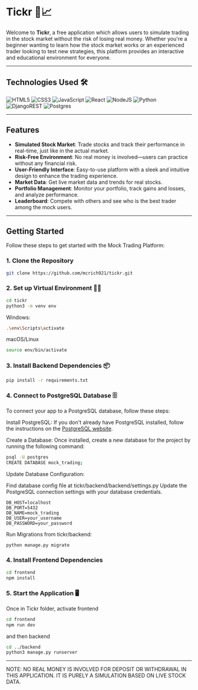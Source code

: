# Tickr 🚀📈

Welcome to **Tickr**, a free application which allows users to simulate trading in the stock market without the risk of losing real money. Whether you're a beginner wanting to learn how the stock market works or an experienced trader looking to test new strategies, this platform provides an interactive and educational environment for everyone.

---


## Technologies Used 🛠
![HTML5](https://img.shields.io/badge/html5-%23E34F26.svg?style=for-the-badge&logo=html5&logoColor=white)
![CSS3](https://img.shields.io/badge/css3-%231572B6.svg?style=for-the-badge&logo=css3&logoColor=white)
![JavaScript](https://img.shields.io/badge/javascript-%23323330.svg?style=for-the-badge&logo=javascript&logoColor=%23F7DF1E)
![React](https://img.shields.io/badge/react-%2320232a.svg?style=for-the-badge&logo=react&logoColor=%2361DAFB)
![NodeJS](https://img.shields.io/badge/node.js-6DA55F?style=for-the-badge&logo=node.js&logoColor=white)
![Python](https://img.shields.io/badge/python-3670A0?style=for-the-badge&logo=python&logoColor=ffdd54)
![DjangoREST](https://img.shields.io/badge/DJANGO-REST-ff1709?style=for-the-badge&logo=django&logoColor=white&color=ff1709&labelColor=gray)
![Postgres](https://img.shields.io/badge/postgres-%23316192.svg?style=for-the-badge&logo=postgresql&logoColor=white)

---

## Features

- **Simulated Stock Market**: Trade stocks and track their performance in real-time, just like in the actual market.
- **Risk-Free Environment**: No real money is involved—users can practice without any financial risk.
- **User-Friendly Interface**: Easy-to-use platform with a sleek and intuitive design to enhance the trading experience.
- **Market Data**: Get live market data and trends for real stocks.
- **Portfolio Management**: Monitor your portfolio, track gains and losses, and analyze performance.
- **Leaderboard**: Compete with others and see who is the best trader among the mock users.

---

## Getting Started

Follow these steps to get started with the Mock Trading Platform:

### 1. Clone the Repository

```bash
git clone https://github.com/mcrich921/tickr.git
```

### 2. Set up Virtual Environment 🧑‍💻
```bash
cd tickr
python3 -m venv env
```
Windows:
```bash
.\env\Scripts\activate
```
macOS/Linux
```bash
source env/bin/activate
```

### 3. Install Backend Dependencies 📦
```bash
pip install -r requirements.txt
```

### 4. Connect to PostgreSQL Database 🗄️
To connect your app to a PostgreSQL database, follow these steps:

Install PostgreSQL: If you don't already have PostgreSQL installed, follow the instructions on the [PostgreSQL website](https://www.postgresql.org/download/).

Create a Database: Once installed, create a new database for the project by running the following command:

```bash
psql -U postgres
CREATE DATABASE mock_trading;
```
Update Database Configuration:

Find database config file at tickr/backend/backend/settings.py
Update the PostgreSQL connection settings with your database credentials.

```env
DB_HOST=localhost
DB_PORT=5432
DB_NAME=mock_trading
DB_USER=your_username
DB_PASSWORD=your_password
```

Run Migrations from tickr/backend:

```bash
python manage.py migrate
```

### 4. Install Frontend Dependencies
```bash
cd frontend
npm install
```

### 5. Start the Application 🖥️
Once in Tickr folder, activate frontend
```bash
cd frontend
npm run dev
```

and then backend
```bash
cd ../backend
python3 manage.py runserver
```
---

NOTE:
NO REAL MONEY IS INVOLVED FOR DEPOSIT OR WITHDRAWAL IN THIS APPLICATION. IT IS PURELY A SIMULATION BASED ON LIVE STOCK DATA.
